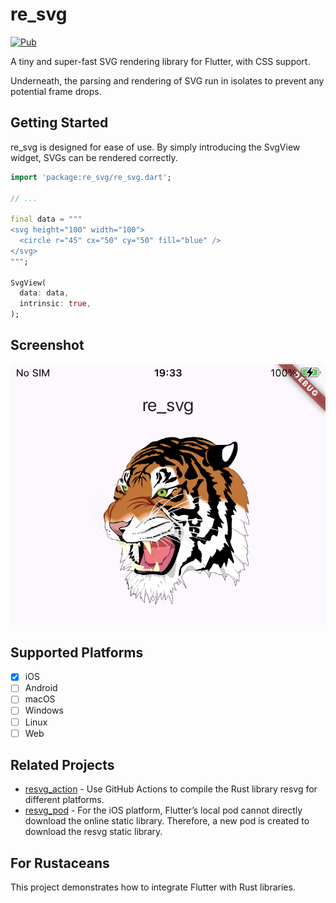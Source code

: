 # re_svg

[![Pub](https://img.shields.io/pub/v/re_svg.svg)](https://pub.dev/packages/re_svg)

A tiny and super-fast SVG rendering library for Flutter, with CSS support.

Underneath, the parsing and rendering of SVG run in isolates to prevent any potential frame drops.

## Getting Started
re_svg is designed for ease of use. By simply introducing the SvgView widget, SVGs can be rendered correctly.
```dart
import 'package:re_svg/re_svg.dart';

// ...

final data = """
<svg height="100" width="100">
  <circle r="45" cx="50" cy="50" fill="blue" />
</svg> 
""";

SvgView(
  data: data,
  intrinsic: true,
);
```

## Screenshot

![Screenshot](screenshot.png)

## Supported Platforms
- [x] iOS
- [ ] Android
- [ ] macOS
- [ ] Windows
- [ ] Linux
- [ ] Web

## Related Projects
- [resvg_action](https://github.com/rustui/resvg_action) - Use GitHub Actions to compile the Rust library resvg for different platforms.
- [resvg_pod](https://github.com/rustui/resvg_pod) - For the iOS platform, Flutter’s local pod cannot directly download the online static library. Therefore, a new pod is created to download the resvg static library.

## For Rustaceans
This project demonstrates how to integrate Flutter with Rust libraries.